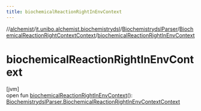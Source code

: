 ```yaml
---
title: biochemicalReactionRightInEnvContext
---
```

//[alchemist](../../../../index.html)/[it.unibo.alchemist.biochemistrydsl](../../index.html)/[BiochemistrydslParser](../index.html)/[BiochemicalReactionRightContextContext](index.html)/[biochemicalReactionRightInEnvContext](biochemical-reaction-right-in-env-context.html)



# biochemicalReactionRightInEnvContext



[jvm]\
open fun [biochemicalReactionRightInEnvContext](biochemical-reaction-right-in-env-context.html)(): [BiochemistrydslParser.BiochemicalReactionRightInEnvContextContext](../-biochemical-reaction-right-in-env-context-context/index.html)




